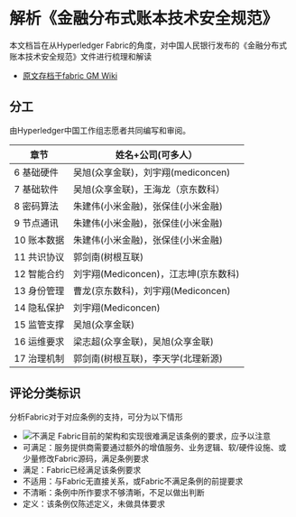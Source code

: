 # 解析《金融分布式账本技术安全规范》

本文档旨在从Hyperledger Fabric的角度，对中国人民银行发布的《金融分布式账本技术安全规范》文件进行梳理和解读

- [原文存档于fabric GM Wiki](https://github.com/Hyperledger-TWGC/fabric-gm-wiki/blob/master/%E5%8F%82%E8%80%83%E6%A0%87%E5%87%86/%E9%87%91%E8%9E%8D%E5%88%86%E5%B8%83%E5%BC%8F%E8%B4%A6%E6%9C%AC%E6%8A%80%E6%9C%AF%E5%AE%89%E5%85%A8%E8%A7%84%E8%8C%83.pdf)
## 分工
由Hyperledger中国工作组志愿者共同编写和审阅。

| 章节      | 姓名+公司(可多人）                |
|---------|---------------------------|
| 6 基础硬件  | 吴旭(众享金联)，刘宇翔(mediconcen)  |
| 7 基础软件  | 吴旭(众享金联)，王海龙（京东数科）        |
| 8 密码算法  | 朱建伟(小米金融)，张保佳(小米金融)       |
| 9 节点通讯  | 朱建伟(小米金融)，张保佳(小米金融)       |
| 10 账本数据 | 朱建伟(小米金融)，张保佳(小米金融)       |
| 11 共识协议 | 郭剑南(树根互联)                 |
| 12 智能合约 | 刘宇翔(Mediconcen)，江志坤(京东数科) |
| 13 身份管理 | 曹龙(京东数科)，刘宇翔(Mediconcen)  |
| 14 隐私保护 | 刘宇翔(Mediconcen)           |
| 15 监管支撑 | 吴旭(众享金联)                  |
| 16 运维要求 | 梁志超(众享金联)，吴旭(众享金联)        |
| 17 治理机制 | 郭剑南(树根互联)，李天学(北理新源)       |


## 评论分类标识
分析Fabric对于对应条例的支持，可分为以下情形
- ![不满足](https://img.shields.io/badge/-%E4%B8%8D%E6%BB%A1%E8%B6%B3-red) Fabric目前的架构和实现很难满足该条例的要求，应予以注意
- 可满足：服务提供商需要通过额外的增值服务、业务逻辑、软/硬件设施、或少量修改Fabric源码，满足条例要求
- 满足：Fabric已经满足该条例要求
- 不适用：与Fabric无直接关系，或Fabric不满足条例的前提要求
- 不清晰：条例中所作要求不够清晰，不足以做出判断
- 定义：该条例仅陈述定义，未做具体要求
